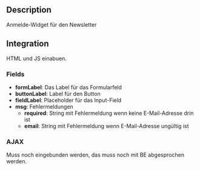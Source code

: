 ## Description

Anmelde-Widget für den Newsletter

## Integration

HTML und JS einabuen.

### Fields

* **formLabel**: Das Label für das Formularfeld
* **buttonLabel**: Label für den Button
* **fieldLabel**: Placeholder für das Input-Field
* **msg**: Fehlermeldungen
	* **required**: String mit Fehlermeldung wenn keine E-Mail-Adresse drin ist
	* **email**: String mit Fehlermeldung wenn E-Mail-Adresse ungültig ist
	
### AJAX

Muss noch eingebunden werden, das muss noch mit BE abgesprochen werden.
